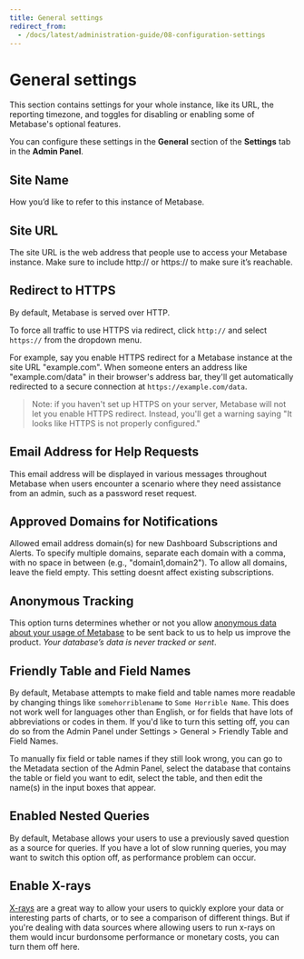 ```yaml
---
title: General settings
redirect_from:
  - /docs/latest/administration-guide/08-configuration-settings
---
```


# General settings

This section contains settings for your whole instance, like its URL, the reporting timezone, and toggles for disabling or enabling some of Metabase's optional features.

You can configure these settings in the **General** section of the **Settings** tab in the **Admin Panel**.

## Site Name

How you’d like to refer to this instance of Metabase.

## Site URL

The site URL is the web address that people use to access your Metabase instance. Make sure to include http:// or https:// to make sure it’s reachable.

## Redirect to HTTPS

By default, Metabase is served over HTTP.

To force all traffic to use HTTPS via redirect, click `http://` and select `https://` from the dropdown menu.

For example, say you enable HTTPS redirect for a Metabase instance at the site URL "example.com". When someone enters an address like "example.com/data" in their browser's address bar, they'll get automatically redirected to a secure connection at `https://example.com/data`.

> Note: if you haven't set up HTTPS on your server, Metabase will not let you enable HTTPS redirect. Instead, you'll get a warning saying "It looks like HTTPS is not properly configured."

## Email Address for Help Requests

This email address will be displayed in various messages throughout Metabase when users encounter a scenario where they need assistance from an admin, such as a password reset request.

## Approved Domains for Notifications

Allowed email address domain(s) for new Dashboard Subscriptions and Alerts. To specify multiple domains, separate each domain with a comma, with no space in between (e.g., "domain1,domain2"). To allow all domains, leave the field empty. This setting doesnt affect existing subscriptions.

## Anonymous Tracking

This option turns determines whether or not you allow [anonymous data about your usage of Metabase](../installation-and-operation/information-collection.md) to be sent back to us to help us improve the product. _Your database’s data is never tracked or sent_.

## Friendly Table and Field Names

By default, Metabase attempts to make field and table names more readable by changing things like `somehorriblename` to `Some Horrible Name`. This does not work well for languages other than English, or for fields that have lots of abbreviations or codes in them. If you'd like to turn this setting off, you can do so from the Admin Panel under Settings > General > Friendly Table and Field Names.

To manually fix field or table names if they still look wrong, you can go to the Metadata section of the Admin Panel, select the database that contains the table or field you want to edit, select the table, and then edit the name(s) in the input boxes that appear.

## Enabled Nested Queries

By default, Metabase allows your users to use a previously saved question as a source for queries. If you have a lot of slow running queries, you may want to switch this option off, as performance problem can occur.

## Enable X-rays

[X-rays](../exploration-and-organization/x-rays.md) are a great way to allow your users to quickly explore your data or interesting parts of charts, or to see a comparison of different things. But if you're dealing with data sources where allowing users to run x-rays on them would incur burdonsome performance or monetary costs, you can turn them off here.
